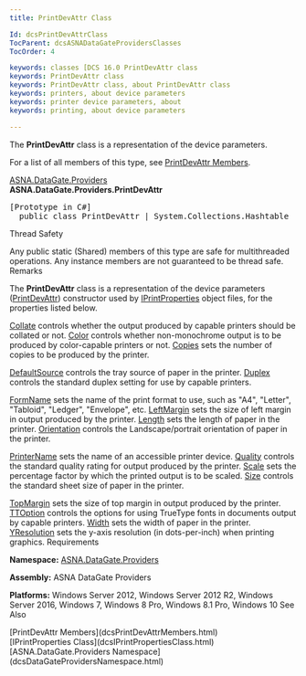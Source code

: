 ```yaml
---
title: PrintDevAttr Class

Id: dcsPrintDevAttrClass
TocParent: dcsASNADataGateProvidersClasses
TocOrder: 4

keywords: classes [DCS 16.0 PrintDevAttr class
keywords: PrintDevAttr class
keywords: PrintDevAttr class, about PrintDevAttr class
keywords: printers, about device parameters
keywords: printer device parameters, about
keywords: printing, about device parameters

---
```


The <span> **PrintDevAttr** </span> class is a representation of the device parameters. 

For a list of all members of this type, see [PrintDevAttr Members](dcsPrintDevAttrMembers.html).

[ASNA.DataGate.Providers](dcsDataGateProvidersNamespace.html) <br /> **ASNA.DataGate.Providers.<span>PrintDevAttr</span>** 
<pre class="prettyprint">[Prototype in C#]
  public class PrintDevAttr | System.Collections.Hashtable</pre>

Thread Safety

Any public static (Shared) members of this type are safe for multithreaded operations. Any instance members are not guaranteed to be thread safe.
Remarks

The **PrintDevAttr** class is a representation of the device parameters ([PrintDevAttr](dcsPrintDevAttrClassPrintDevAttrConstructor.html)) constructor used by [IPrintProperties](dcsIPrintPropertiesClass.html) object files, for the properties listed below.

[Collate](dcsPrintDevAttrClassCollateProperty.html) controls whether the output produced by capable printers should be collated or not. [Color](dcsPrintDevAttrClassColorProperty.html) controls whether non-monochrome output is to be produced by color-capable printers or not. [Copies](dcsPrintDevAttrClassCopiesProperty.html) sets the number of copies to be produced by the printer.

[DefaultSource](dcsPrintDevAttrClassDefaultSourceProperty.html) controls the tray source of paper in the printer. [ Duplex](dcsPrintDevAttrClassDuplexProperty.html) controls the standard duplex setting for use by capable printers. 

[FormName](dcsPrintDevAttrClassFormNameProperty.html) sets the name of the print format to use, such as "A4", "Letter", "Tabloid", "Ledger", "Envelope", etc. [LeftMargin](dcsPrintDevAttrClassLeftMarginProperty.html) sets the size of left margin in output produced by the printer. [ Length](dcsPrintDevAttrClassLengthProperty.html) sets the length of paper in the printer. [ Orientation](dcsPrintDevAttrClassOrientationProperty.html) controls the Landscape/portrait orientation of paper in the printer.

[PrinterName](dcsPrintDevAttrClassPrinterNameProperty.html) sets the name of an accessible printer device. [ Quality](dcsPrintDevAttrClassQualityProperty.html) controls the standard quality rating for output produced by the printer. [Scale](dcsPrintDevAttrClassScaleProperty.html) sets the percentage factor by which the printed output is to be scaled. [ Size](dcsPrintDevAttrClassSizeProperty.html) controls the standard sheet size of paper in the printer.

[TopMargin](dcsPrintDevAttrClassTopMarginProperty.html) sets the size of top margin in output produced by the printer. [ TTOption](dcsPrintDevAttrClassTTOptionProperty.html) controls the options for using TrueType fonts in documents output by capable printers. [ Width](dcsPrintDevAttrClassWidthProperty.html) sets the width of paper in the printer. [ YResolution](dcsPrintDevAttrClassYResolutionProperty.html) sets the y-axis resolution (in dots-per-inch) when printing graphics. 
Requirements

**Namespace:** [ ASNA.DataGate.Providers](dcsDataGateProvidersNamespace.html) 

**Assembly:** ASNA DataGate Providers

**Platforms:** Windows Server 2012, Windows Server 2012 R2, Windows Server 2016, Windows 7, Windows 8 Pro, Windows 8.1 Pro, Windows 10
See Also

<dl />
      [PrintDevAttr Members](dcsPrintDevAttrMembers.html)
      <br />
      [IPrintProperties Class](dcsIPrintPropertiesClass.html)
      <br />
      [ASNA.DataGate.Providers Namespace](dcsDataGateProvidersNamespace.html)

